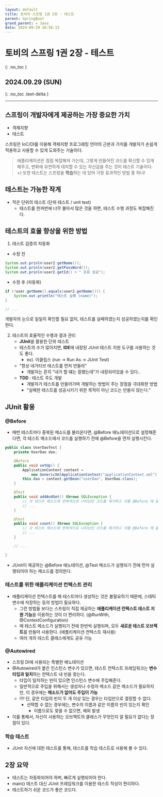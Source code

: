 ```yaml
---
layout: default
title: 토비의 스프링 1권 2장 - 테스트
parent: SpringBoot
grand_parent: ★ Java
data: 2024-09-29 16:56:13
---
```


# 토비의 스프링 1권 2장 - 테스트
{: .no_toc }

## 2024.09.29 (SUN)
{: .no_toc .text-delta }

---
## 스프링이 개발자에게 제공하는 가장 중요한 가치
- 객체지향
- 테스트

스프링은 IoC/DI를 이용해 객체지향 프로그래밍 언어의 근본과 가치를 개발자가 손쉽게 적용하고 사용할 수 있게 도와주는 기술이다.

> 애플리케이션은 점점 복잡해져 가는데, 그렇게 만들어진 코드를 확신할 수 있게 해주고, 변화에 유연하게 대처할 수 있는 자신감을 주는 것이 테스트 기술이다.
> 	+) 또한 테스트는 스프링을 **학습**하는 데 있어 가장 효과적인 방법 중 하나!

## 테스트는 가능한 작게
- 작은 단위의 테스트 (단위 테스트 / unit test)
	- 테스트를 한꺼번에 너무 몰아서 많은 것을 하면, 테스트 수행 과정도 복잡해진다.
## 테스트의 효율 향상을 위한 방법
1. 테스트 검증의 자동화

- 수정 전
```java
System.out.prinln(user2.getName());
System.out.prinln(user2.getPassWord());
System.out.prinln(user2.getId() + " 조회 성공");
```

- 수정 후 (자동화)

```java
if (!user.getName().equals(user2.getName())) {
	System.out.println("테스트 실패 (name)");
}

// ...
```

개발자의 눈으로 일일히 확인할 필요 없이, 테스트를 실패하였는지 성공하였는지를 확인한다.

2. 테스트의 효율적인 수행과 결과 관리
	- **JUnit**을 활용한 단위 테스트
	- 테스트의 수가 많아지면, **IDE**에 내장된 JUnit 테스트 지원 도구를 사용하는 것도 좋다.
		- ex). 이클립스 (run -> Run As -> JUnit Test)
	- "항상 네거티브 테스트를 먼저 만들라"
		- 개발자는 흔히 "내가 할 떄는 잘됐는데"가 내장되어있을 수 있다..
	- **TDD** : 테스트 주도 개발
		- 개발자가 테스트를 만들어가며 개발하는 방법이 주는 장점을 극대화한 방법
		- "실패한 테스트를 성공시키기 위한 목적이 아닌 코드는 만들지 않는다."
## JUnit 활용
### @Before
- 매번 테스트마다 중복된 메소드를 불러온다면, @Before 애노테이션으로 설정해준다면, 각 테스트 메소드에서 코드를 실행하기 전에 @Before을 먼저 실행시킨다.

```java
public class UserDaoTest {
	private UserDao dao;

	@Before
	public void setUp() {
		ApplicationContext context = 
			new GenericXmlApplicationContext("applicationContext.xml");
		this.dao = context.getBean("userDao", UserDao.class);
	}

	@Test
	public void addAndGet() throws SQLException {
		// 각 테스트 메소드에 반복적으로 나타났던 코드를 제거하고 이를 @Before 에 옯겨 놓는다.
		// ...
	}

	@Test
	public void count() throws SQLException {
		// 각 테스트 메소드에 반복적으로 나타났던 코드를 제거하고 이를 @Before 에 옯겨 놓는다.
		// ...
	}

	// ...
	
}
```

- JUnit이 제공하는 @Before 애노테이션, @Test 메소드가 실행되기 전에 먼저 실행되어야 하는 메소드를 정의한다.

### 테스트를 위한 애플리케이션 컨텍스트 관리
- 애플리케이션 컨텍스트를 매 테스트마다 생성하는 것은 불필요하기 때문에, 스태틱 변수에 저장하는 등의 방법이 필요하다.
	- 그런 방법들 보다는 스프링이 직접 제공하는 **애플리케이션 컨텍스트 테스트 지원 기능**을 이용하는 것이 더 편리하다. (@RunWith, @ContextConfiguration)
	- 매 테스트 메소드가 실행되기 전에 한번씩 실행되며, 모두 **새로운 테스트 오브젝트**를 만들어 사용한다. (애플리케이션 컨텍스트 재사용)
	- 여러 개의 테스트 클래스에게도 공유 가능
### @Autowired
- 스프링 DI에 사용되는 특별한 애노테이션
- @Autowired가 붙은 인스턴스 변수가 있으면, 테스트 컨텍스트 프레임워크는 **변수 타입과 일치**하는 컨텍스트 내 빈을 찾는다.
	- 타입이 일치하는 빈이 있으면 인스턴스 변수에 주입해준다.
	- 일반적으로 주입을 위해서는 생성자나 수정자 메소드 같은 메소드가 필요하지만, 이 경우에는 **메소드가 없어도 주입이 가능**
	- ‼️‼️ 단, 같은 타입의 빈이 두 개 이상 있는 경우는 타입만으로 결정할 수 없다.
		-  선택할 수 없는 경우에는, 변수의 이름과 같은 이름의 빈이 있는지 확인
			- 이름으로도 찾을 수 없으면, 예외 발생
- 이를 통해서, 자신이 사용하는 오브젝트의 클래스가 무엇인지 알 필요가 없다는 장점이 있다.
### 학습 테스트
- JUnit 자신에 대한 테스트를 통해, 테스트를 학습 테스트로 사용해 볼 수 있다.

## 2장 요약
- 테스트는 자동화되어야 하며, 빠르게 실행되어야 한다.
- main() 테스트 대신 JUnit 프레임워크를 이용한 테스트 작성이 편리하다.
- 테스트하기 쉬운 코드가 좋은 코드다.